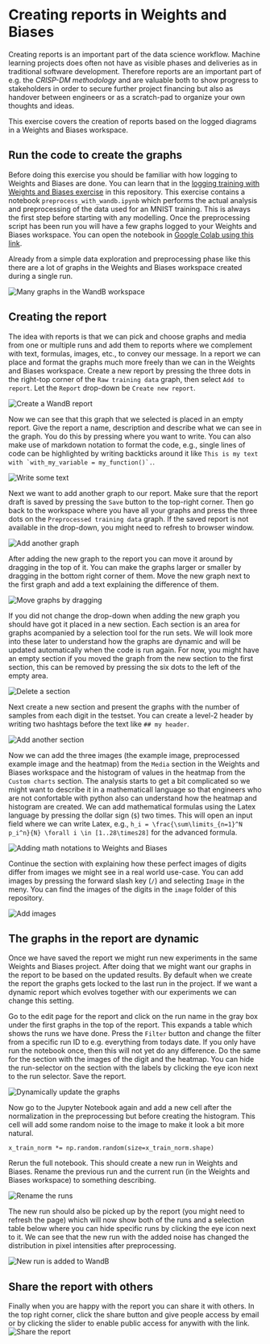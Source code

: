 # Creating reports in Weights and Biases
Creating reports is an important part of the data science workflow. Machine learning projects does often not have as visible phases and deliveries as in traditional software development. Therefore reports are an important part of e.g. the *CRISP-DM methodology* and are valuable both to show progress to stakeholders in order to secure further project financing but also as handover between engineers or as a scratch-pad to organize your own thoughts and ideas.

This exercise covers the creation of reports based on the logged diagrams in a Weights and Biases workspace.

## Run the code to create the graphs
Before doing this exercise you should be familiar with how logging to Weights and Biases are done. You can learn that in the [logging training with Weights and Biases exercise](https://github.com/daniel-falk/ai-ml-principles-exercises/tree/main/ML-training/logging-trainings-with-WandB) in this repository. This exercise contains a notebook `preprocess_with_wandb.ipynb` which performs the actual analysis and preprocessing of the data used for an MNIST training. This is always the first step before starting with any modelling. Once the preprocessing script has been run you will have a few graphs logged to your Weights and Biases workspace. You can open the notebook in [Google Colab using this link](https://colab.research.google.com/github/daniel-falk/ai-ml-principles-exercises/blob/main/ML-training/creating-reports-with-WandB/preprocess_with_wandb.ipynb).

Already from a simple data exploration and preprocessing phase like this there are a lot of graphs in the Weights and Biases workspace created during a single run.

![Many graphs in the WandB workspace](images/wandb-many-graphs.png)

## Creating the report
The idea with reports is that we can pick and choose graphs and media from one or multiple runs and add them to reports where we complement with text, formulas, images, etc., to convey our message. In a report we can place and format the graphs much more freely than we can in the Weights and Biases workspace. Create a new report by pressing the three dots in the right-top corner of the `Raw training data` graph, then select `Add to report`. Let the `Report` drop-down be `Create new report`.

![Create a WandB report](images/create-a-report.png)

Now we can see that this graph that we selected is placed in an empty report. Give the report a name, description and describe what we can see in the graph. You do this by pressing where you want to write. You can also make use of markdown notation to format the code, e.g., single lines of code can be highlighted by writing backticks around it like ``` This is my text with `with_my_variable = my_function()`. ```.

![Write some text](images/describe-the-report.png)

Next we want to add another graph to our report. Make sure that the report draft is saved by pressing the `Save` button to the top-right corner. Then go back to the workspace where you have all your graphs and press the three dots on the `Preprocessed training data` graph. If the saved report is not available in the drop-down, you might need to refresh to browser window.

![Add another graph](images/add-another-graph.png)

After adding the new graph to the report you can move it around by dragging in the top of it. You can make the graphs larger or smaller by dragging in the bottom right corner of them. Move the new graph next to the first graph and add a text explaining the difference of them.

![Move graphs by dragging](images/move-the-graphs.png)

If you did not change the drop-down when adding the new graph you should have got it placed in a new section. Each section is an area for graphs acompanied by a selection tool for the run sets. We will look more into these later to understand how the graphs are dynamic and will be updated automatically when the code is run again. For now, you might have an empty section if you moved the graph from the new section to the first section, this can be removed by pressing the six dots to the left of the empty area.

![Delete a section](images/delete-a-section.png)

Next create a new section and present the graphs with the number of samples from each digit in the testset. You can create a level-2 header by writing two hashtags before the text like `## my header`.

![Add another section](images/add-another-section.png)

Now we can add the three images (the example image, preprocessed example image and the heatmap) from the `Media` section in the Weights and Biases workspace and the histogram of values in the heatmap from the `Custom charts` section. The analysis starts to get a bit complicated so we might want to describe it in a mathematicall language so that engineers who are not confortable with python also can understand how the heatmap and histogram are created. We can add mathematical formulas using the Latex language by pressing the dollar sign (`$`) two times. This will open an input field where we can write Latex, e.g., `h_i = \frac{\sum\limits_{n=1}^N p_i^n}{N} \forall i \in [1..28\times28]` for the advanced formula.

![Adding math notations to Weights and Biases](images/add-latex-math-notations.png)

Continue the section with explaining how these perfect images of digits differ from images we might see in a real world use-case. You can add images by pressing the forward slash key (`/`) and selecting `Image` in the meny. You can find the images of the digits in the `image` folder of this repository.

![Add images](images/add-images.png)

## The graphs in the report are dynamic
Once we have saved the report we might run new experiments in the same Weights and Biases project. After doing that we might want our graphs in the report to be based on the updated results. By default when we create the report the graphs gets locked to the last run in the project. If we want a dynamic report which evolves together with our experiments we can change this setting.

Go to the edit page for the report and click on the run name in the gray box under the first graphs in the top of the report. This expands a table which shows the runs we have done. Press the `Filter` button and change the filter from a specific run ID to e.g. everything from todays date. If you only have run the notebook once, then this will not yet do any difference. Do the same for the section with the images of the digit and the heatmap. You can hide the run-selector on the section with the labels by clicking the eye icon next to the run selector. Save the report.

![Dynamically update the graphs](images/automatically-add-runs.png)

Now go to the Jupyter Notebook again and add a new cell after the normalization in the preprocessing but before creating the histogram. This cell will add some random noise to the image to make it look a bit more natural.
```
x_train_norm *= np.random.random(size=x_train_norm.shape)
```

Rerun the full notebook. This should create a new run in Weights and Biases. Rename the previous run and the current run (in the Weights and Biases workspace) to something describing.

![Rename the runs](images/rename-run.png)


The new run should also be picked up by the report (you might need to refresh the page) which will now show both of the runs and a selection table below where you can hide specific runs by clicking the eye icon next to it. We can see that the new run with the added noise has changed the distribution in pixel intensities after preprocessing.

![New run is added to WandB](images/new-run-added.png)

## Share the report with others
Finally when you are happy with the report you can share it with others. In the top right corner, click the share button and give people access by email or by clicking the slider to enable public access for anywith with the link.
![Share the report](images/share-the-report.png)
